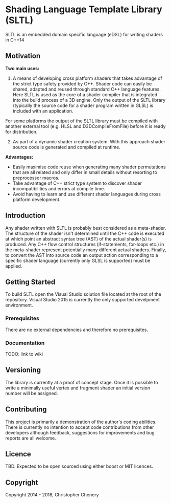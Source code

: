 # Shading Language Template Library (SLTL)

SLTL is an embedded domain specific language (eDSL) for writing shaders in C++14

## Motivation

__Two main uses:__

1. A means of developing cross platform shaders that takes advantage of the strict type safety provided by C++. Shader code can easily be shared, adapted and reused through standard C++ language features. Here SLTL is used as the core of a shader compiler that is integrated into the build process of a 3D engine. Only the output of the SLTL library (typically the source code for a shader program written in GLSL) is included with an application.

For some platforms the output of the SLTL library must be compiled with another external tool (e.g. HLSL and D3DCompileFromFile) before it is ready for distribution.

2. As part of a dynamic shader creation system. With this approach shader source code is generated and compiled at runtime.

__Advantages:__

* Easily maximise code reuse when generating many shader permutations that are all related and only differ in small details without resorting to preprocessor macros.
* Take advantage of C++ strict type system to discover shader incompatibilities and errors at compile time.
* Avoid having to learn and use different shader languages during cross platform development. 

## Introduction

Any shader written with SLTL is probably best considered as a meta-shader. The structure of the shader isn't determined until the C++ code is executed at which point an abstract syntax tree (AST) of the actual shader(s) is produced. Any C++ flow control structures (if-statements, for-loops etc.) in the meta-shader represent potentially many different actual shaders. Finally, to convert the AST into source code an output action corresponding to a specific shader language (currently only GLSL is supported) must be applied.

## Getting Started

To build SLTL open the Visual Studio solution file located at the root of the repository. Visual Studio 2015 is currently the only supported develpment environment.

### Prerequisites

There are no external dependencies and therefore no prerequisites.

### Documentation

TODO: link to wiki

## Versioning

The library is currently at a proof of concept stage. Once it is possible to write a minimally useful vertex and fragment shader an initial version number will be assigned.

## Contributing

This project is primarily a demonstration of the author's coding abilities. There is currently no intention to accept code contributions from other developers although feedback, suggestions for improvements and bug reports are all welcome.

## Licence

TBD. Expected to be open sourced using either boost or MIT licences.

## Copyright

Copyright 2014 - 2018, Christopher Chenery
